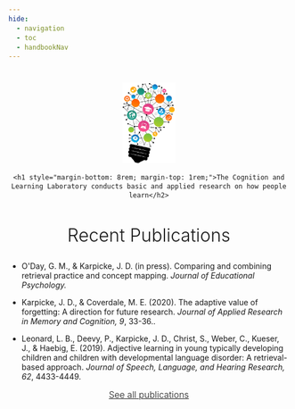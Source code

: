 ```yaml
---
hide:
  - navigation
  - toc
  - handbookNav
---
```


#

<div style="text-align:center;">
    <img src="img/bigstock-lightbulb-vector.png" style="height:144px">

    <h1 style="margin-bottom: 8rem; margin-top: 1rem;">The Cognition and Learning Laboratory conducts basic and applied research on how people learn</h2>

  <h2 style="font-size:2rem;font-weight:300">Recent Publications</h2>
</div>

- O'Day, G. M., & Karpicke, J. D. (in press). Comparing and combining retrieval practice and concept mapping. _Journal of Educational Psychology._

- Karpicke, J. D., & Coverdale, M. E. (2020). The adaptive value of forgetting: A direction for future research. _Journal of Applied Research in Memory and Cognition, 9_, 33-36..

- Leonard, L. B., Deevy, P., Karpicke, J. D., Christ, S., Weber, C., Kueser, J., & Haebig, E. (2019). Adjective learning in young typically developing children and children with developmental language disorder: A retrieval-based approach. _Journal of Speech, Language, and Hearing Research, 62_, 4433-4449.

<div style="text-align: center; margin-bottom: 4rem; font-size:1rem; font-weight:300;"><a href="./publications/">See all publications</a></div>

